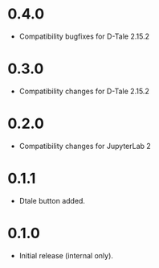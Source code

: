 0.4.0
=====

- Compatibility bugfixes for D-Tale 2.15.2

0.3.0
=====

- Compatibility changes for D-Tale 2.15.2

0.2.0
=====

- Compatibility changes for JupyterLab 2

0.1.1
=====

- Dtale button added.

0.1.0
=====

- Initial release (internal only).
